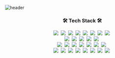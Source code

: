 ![header](https://capsule-render.vercel.app/api?type=slice&color=auto&height=200&section=header&text=DongGuㅤKang&fontSize=75)


<h3 align="center">🛠 Tech Stack 🛠</h3>

<p align="center">
  <a href="https://www.python.org/" target="_blank"><img src="https://img.shields.io/badge/Python-3766AB?style=flat-square&logo=Python&logoColor=white"/></a></a>&nbsp 
<a href="https://ko.wikipedia.org/wiki/C%2B%2B" target="_blank"><img src="https://img.shields.io/badge/C++-00599C?style=flat-square&logo=C%2B%2B&logoColor=white"/></a></a>&nbsp 
<a href="https://ko.wikipedia.org/wiki/C_(%ED%94%84%EB%A1%9C%EA%B7%B8%EB%9E%98%EB%B0%8D_%EC%96%B8%EC%96%B4)" target="_blank"><img src="https://img.shields.io/badge/C-A8B9CC?style=flat-square&logo=C&logoColor=white"/></a></a>&nbsp 
<a href="https://www.arduino.cc/" target="_blank"><img src="https://img.shields.io/badge/Arduino-00979D?style=flat-square&logo=arduino&logoColor=white"/></a></a>&nbsp
<a href="https://www.raspberrypi.org/" target="_blank"><img src="https://img.shields.io/badge/Rasberry Pi-C51A4A?style=flat-square&logo=Raspberry-Pi&logoColor=white"/></a></a>&nbsp
<a href="https://www.tensorflow.org/?hl=ko" target="_blank"><img src="https://img.shields.io/badge/TensorFlow-FF6F00?style=flat-square&logo=TensorFlow&logoColor=white"/></a></a>&nbsp
<a href="https://www.docker.com/" target="_blank"><img src="https://img.shields.io/badge/Docker-2496ED?style=flat-square&logo=Docker&logoColor=white"/></a></a>&nbsp
<a href="https://ko.wikipedia.org/wiki/%EB%A6%AC%EB%88%85%EC%8A%A4" target="_blank"><img src="https://img.shields.io/badge/Linux-FCC624?style=flat-square&logo=Linux&logoColor=white"/></a></a>&nbsp
  <br>
<a href="https://www.cloudflare.com/" target="_blank"><img src="https://img.shields.io/badge/Cloudflare-F38020?style=flat-square&logo=Cloudflare&logoColor=white"/></a></a>&nbsp 
<a href="https://aws.amazon.com/ko/" target="_blank"><img src="https://img.shields.io/badge/Amazon Web Services-FF9900?style=flat-square&logo=amazon-aws&logoColor=white"/></a></a>&nbsp 
<a href="https://cloud.google.com/" target="_blank"><img src="https://img.shields.io/badge/Google Cloud Platform-4285F4?style=flat-square&logo=google-cloud&logoColor=white"/></a></a>&nbsp
<a href="https://azure.microsoft.com/ko-kr/" target="_blank"><img src="https://img.shields.io/badge/Microsoft Azure-0089D6?style=flat-square&logo=microsoft-azure&logoColor=white"/></a></a>&nbsp
<a href="https://www.vultr.kr/" target="_blank"><img src="https://img.shields.io/badge/VULTR-0079FF?style=flat-square&logo=vultr&logoColor=white"/></a></a>&nbsp 
    <br>
<a href="https://www.vmware.com/kr.html" target="_blank"><img src="https://img.shields.io/badge/VMware-607078?style=flat-square&logo=VMware&logoColor=white"/></a></a>&nbsp 
<a href="https://ko.wikipedia.org/wiki/%ED%95%98%EC%9D%B4%ED%8D%BC-V" target="_blank"><img src="https://img.shields.io/badge/Hyper V-0089D6?style=flat-square&logo=Microsoft&logoColor=white"/></a></a>&nbsp 
<a href="https://www.openstack.org/" target="_blank"><img src="https://img.shields.io/badge/OpenStack-ED1944?style=flat-square&logo=OpenStack&logoColor=white"/></a></a>&nbsp 
<a href="https://cloudstack.apache.org/" target="_blank"><img src="https://img.shields.io/badge/Apache CloudStack-2AA5DC?style=flat-square&logo=Apache-CloudStack&logoColor=white"/></a></a>&nbsp 
<a href="https://www.cisco.com/c/ko_kr/index.html" target="_blank"><img src="https://img.shields.io/badge/Cisco-1BA0D7?style=flat-square&logo=Cisco&logoColor=white"/></a></a>&nbsp 
<a href="https://firebase.google.com/?hl=ko" target="_blank"><img src="https://img.shields.io/badge/Firebase-FFCA28?style=flat-square&logo=Firebase&logoColor=white"/></a></a>&nbsp 
<a href="https://colab.research.google.com/" target="_blank"><img src="https://img.shields.io/badge/Google Colab-F9AB00?style=flat-square&logo=Google-Colab&logoColor=white"/></a></a>&nbsp 
  <br>
<a href="https://webrtc.org/" target="_blank"><img src="https://img.shields.io/badge/WebRTC-333333?style=flat-square&logo=WebRTC&logoColor=white"/></a></a>&nbsp 
<a href="https://jitsi.org/" target="_blank"><img src="https://img.shields.io/badge/Jitsi-97979A?style=flat-square&logo=Jitsi&logoColor=white"/></a></a>&nbsp 
<a href="https://www.nginx.com/" target="_blank"><img src="https://img.shields.io/badge/NGINX-269539?style=flat-square&logo=NGINX&logoColor=white"/></a></a>&nbsp 
<a href="https://www.fortinet.com/kr" target="_blank"><img src="https://img.shields.io/badge/Fortinet-EE3124?style=flat-square&logo=Fortinet&logoColor=white"/></a></a>&nbsp 
<a href="https://analytics.google.com/analytics/web/" target="_blank"><img src="https://img.shields.io/badge/Google Analytics-E37400?style=flat-square&logo=Google-Analytics&logoColor=white"/></a></a>&nbsp 
<a href="https://www.alibabacloud.com/ko" target="_blank"><img src="https://img.shields.io/badge/Alibaba Cloud-FF6A00?style=flat-square&logo=Alibaba-Cloud&logoColor=white"/></a></a>&nbsp 
<a href="https://www.oracle.com/kr/cloud/" target="_blank"><img src="https://img.shields.io/badge/Oracle Cloud-F80000?style=flat-square&logo=Oracle&logoColor=white"/></a></a>&nbsp 
<a href="https://www.ncloud.com/" target="_blank"><img src="https://img.shields.io/badge/Naver Cloud-03C75A?style=flat-square&logo=Naver&logoColor=white"/></a></a>&nbsp 

</p>
